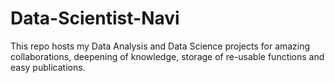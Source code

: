 # Data-Scientist-Navi
This repo hosts my Data Analysis and Data Science projects for amazing collaborations, deepening of knowledge, storage of re-usable functions and easy publications.
